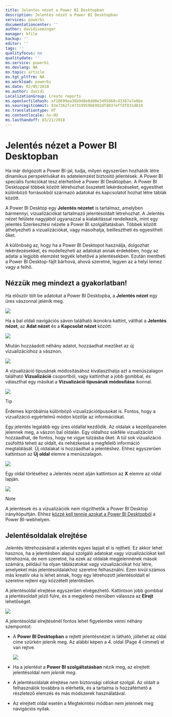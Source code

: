 ```yaml
---
title: Jelentés nézet a Power BI Desktopban
description: Jelentés nézet a Power BI Desktopban
services: powerbi
documentationcenter: ''
author: davidiseminger
manager: kfile
backup: ''
editor: ''
tags: ''
qualityfocus: no
qualitydate: ''
ms.service: powerbi
ms.devlang: NA
ms.topic: article
ms.tgt_pltfrm: NA
ms.workload: powerbi
ms.date: 02/05/2018
ms.author: davidi
LocalizationGroup: Create reports
ms.openlocfilehash: af10699ea30b9d8e8dd8e3495860c43387a7e0be
ms.sourcegitcommit: 93e7362fc47319959b6992dfd037effdf831d010
ms.translationtype: HT
ms.contentlocale: hu-HU
ms.lasthandoff: 03/21/2018
---
```

# <a name="report-view-in-power-bi-desktop"></a>Jelentés nézet a Power BI Desktopban
Ha már dolgozott a Power BI-jal, tudja, milyen egyszerűen hozhatók létre dinamikus perspektívákat és adatelemzést biztosító jelentések. A Power BI speciális funkciókat tesz elérhetővé a Power BI Desktopban. A Power BI Desktoppal többek között létrehozhat összetett lekérdezéseket, egyesíthet különböző forrásokból származó adatokat és kapcsolatot hozhat létre táblák között.

A Power BI Desktop egy **Jelentés nézetet** is tartalmaz, amelyben bármennyi, vizualizációkat tartalmazó jelentésoldalt létrehozhat. A Jelentés nézet felülete nagyjából ugyanazzal a kialakítással rendelkezik, mint egy jelentés Szerkesztési nézete a Power BI szolgáltatásban. Többek között áthelyezheti a vizualizációkat, vagy másolhatja, beillesztheti és egyesítheti őket.

A különbség az, hogy ha a Power BI Desktopot használja, dolgozhat lekérdezésekkel, és modellezheti az adatokat annak érdekében, hogy az adatai a legjobb elemzést tegyék lehetővé a jelentésekben. Ezután mentheti a Power BI Desktop-fájlt bárhová, ahová szeretné, legyen az a helyi lemez vagy a felhő.

## <a name="lets-take-a-look"></a>Nézzük meg mindezt a gyakorlatban!
Ha először tölt be adatokat a Power BI Desktopba, a **Jelentés nézet** egy üres vászonnal jelenik meg.

![](media/desktop-report-view/pbi_reportviewinpbidesigner_reportview.png)

Ha a bal oldali navigációs sávon található ikonokra kattint, válthat a **Jelentés nézet**, az **Adat nézet** és a **Kapcsolat nézet** között:

![](media/desktop-report-view/pbi_reportviewinpbidesigner_changeview.png)

Miután hozzáadott néhány adatot, hozzáadhat mezőket az új vizualizációhoz a vásznon.

![](media/desktop-report-view/pbid_reportview_addvis.gif)

A vizualizáció típusának módosításához kiválaszthatja azt a menüszalagon található **Vizualizáció** csoportból, vagy kattinthat a jobb gombbal, és választhat egy másikat a **Vizualizáció típusának módosítása** ikonnal.

![](media/desktop-report-view/pbid_reportview_changevis.gif)

> [!TIP]
> Érdemes kipróbálnia különböző vizualizációtípusokat is. Fontos, hogy a vizualizáció egyértelmű módon közölje az információkat.
> 
> 

Egy jelentés legalább egy üres oldallal kezdődik. Az oldalak a kezelőpanelen jelennek meg, a vászon bal oldalán. Egy oldalhoz sokféle vizualizációt hozzáadhat, de fontos, hogy ne vigye túlzásba őket. A túl sok vizualizáció zsúfolttá teheti az oldalt, és nehézkessé a megfelelő információ megtalálását. Új oldalakat is hozzáadhat a jelentéshez. Ehhez egyszerűen kattintson az **Új oldal** elemre a menüszalagon.

![](media/desktop-report-view/pbidesignerreportviewnewpage.png)

Egy oldal törléséhez a Jelentés nézet alján kattintson az **X** elemre az oldal lapján.

![](media/desktop-report-view/pbi_reportviewinpbidesigner_deletepage.png)

> [!NOTE]
> A jelentések és a vizualizációk nem rögzíthetők a Power BI Desktop irányítópultján. Ehhez [közzé kell tennie azokat a Power BI Desktopból](desktop-upload-desktop-files.md) a Power BI-webhelyen.

## <a name="hide-report-pages"></a>Jelentésoldalak elrejtése

Jelentés létrehozásánál a jelentés egyes lapjait el is rejtheti. Ez akkor lehet hasznos, ha a jelentésben alapul szolgáló adatokat vagy vizualizációkat kell létrehoznia, de nem szeretné, ha ezek az oldalak megjelennének mások számára, például ha olyan táblázatokat vagy vizualizációkat hoz létre, amelyeket más jelentésoldalakhoz szeretne felhasználni. Ezen kívül számos más kreatív oka is lehet annak, hogy egy létrehozott jelentésoldalt el szeretne rejteni egy közzétett jelentésben. 

A jelentésoldal elrejtése egyszerűen elvégezhető. Kattintson jobb gombbal a jelentésoldalt jelző fülre, és a megjelenő menüben válassza az **Elrejt** lehetőséget.

![](media/desktop-report-view/report-view_05.png)

A jelentésoldal elrejtésénél fontos lehet figyelembe venni néhány szempontot:

* A **Power BI Desktopban** a rejtett jelentésnézet is látható, jóllehet az oldal címe szürkén jelenik meg. Az alábbi képen a 4. oldal (Page 4 címmel) el van rejtve.

    ![](media/desktop-report-view/report-view_06.png)

* Ha a jelentést a **Power BI szolgáltatásban** nézik meg, az elrejtett jelentésoldal *nem jelenik meg*.

* A jelentésoldalak elrejtése *nem* biztonsági célokat szolgál. Az oldalt a felhasználók továbbra is elérhetik, és a tartalma is hozzáférhető a részletező elemzés és más módszerek használatával.

* Az elrejtett oldal esetén a Megtekintési módban nem jelennek meg navigációs nyilak.

